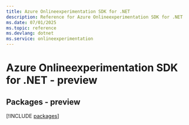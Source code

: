 ```yaml
---
title: Azure Onlineexperimentation SDK for .NET
description: Reference for Azure Onlineexperimentation SDK for .NET
ms.date: 07/01/2025
ms.topic: reference
ms.devlang: dotnet
ms.service: onlineexperimentation
---
```

# Azure Onlineexperimentation SDK for .NET - preview
## Packages - preview
[!INCLUDE [packages](onlineexperimentation-index.md)]
